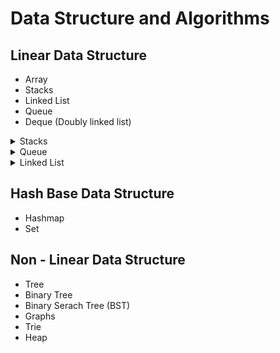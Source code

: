 # Data Structure and Algorithms

## Linear Data Structure

- Array
- Stacks
- Linked List
- Queue
- Deque (Doubly linked list)

<details>
  <summary>Stacks</summary>
  Stacks Based on principle that is LIFO

### Operations on Stack

- **Push**: Add an element to the top of the stack.
- **Pop**: Remove the top element from the stack.
- **Peek / Top**: View the top element without removing it.
- **isEmpty**: Check if the stack is empty.
- **Size**: Returns the number of elements in the stack.

- **Clear**: Removes all items from the stack.

</details>
<details>
  <summary>Queue</summary>
  A Queue is a linear data structure that follows the FIFO principle:

### Operations on Queue

- **Enqueue**: Add an element to the rear end of queue.
- **Dequeue**: Remove and return item from the front.
- **Peek / Top**: View the top element without removing it.
- **isEmpty**: Check if the stack is empty.
- **Size**: Returns the number of elements in the stack.

- **Clear**: Removes all items from the stack.

</details>
<details>
<summary>Linked List</summary>

Linked List is linear Data structure which each node node contains data and information of next node.

### Operation on LinkedList

- **Insert At Head** : Add node at the beginning
- **Insert At Tail(value)**: Add node at the end
- **Insert At**: Insert node at a specific index
- **Delete Head**: Remove the first node
- **Delete Tail** :Remove the last node
- **Delete At**: Remove node at a specific index
- **Search**: Find if a value exists in the list
- **Traverse**: Visit all nodes and print values
- **Reverse**: Reverse the linked list
- **Length** :Return the total number of nodes

</details>

## Hash Base Data Structure

- Hashmap
- Set

## Non - Linear Data Structure

- Tree
- Binary Tree
- Binary Serach Tree (BST)
- Graphs
- Trie
- Heap
